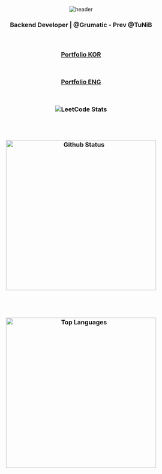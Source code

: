 <div align="center">

  ![header](https://capsule-render.vercel.app/api?type=transparent&color=auto&height=200&section=header&text=Joonior%20Programmer%20\(%20Joon%20\)&fontSize=55&fontColor=868686)
  
  <h3>Backend Developer | @Grumatic - Prev @TuNiB<h3/>
  
  <br/>
  
  <a href="https://jumpy-hat-28b.notion.site/a9bee18a17314536bf86388af84b9fe5">Portfolio KOR<a/>
    
  <br/>
    
  <a href="https://jumpy-hat-28b.notion.site/Hello-This-is-Joon-bfd4796334504cf681252b5e896db667">Portfolio ENG<a/>
  
  <br/>

  ![LeetCode Stats](https://leetcard.jacoblin.cool/Joonior-Programmer?theme=dark&font=Sunflower&cache=3600)
  <!--
  <img src="https://leetcard.jacoblin.cool/Joonior-Programmer?theme=dark&font=Andika&cache=3600" style="width: 400px; height: auto;" alt="Leetcode"/>
  -->
  <br/><br/>
  
  <img src="https://github-readme-stats.vercel.app/api?username=Joonior-Programmer&show_icons=true&theme=dark" style="width:400px; height: auto;" alt="Github Status"/>
  
  <br/><br/>
  
  <img src="https://github-readme-stats.vercel.app/api/top-langs/?username=Joonior-Programmer&layout=compact&theme=dark&langs_count=8" style="width:400px; height: auto;" alt="Top Languages"/>

</div>

<br/>

<div align="end">
  <!--
  [![Hits](https://hits.seeyoufarm.com/api/count/incr/badge.svg?url=https%3A%2F%2Fgithub.com%2FJoonior-Programmer&count_bg=%2379C83D&title_bg=%23555555&icon=&icon_color=%23E7E7E7&title=Visitor&edge_flat=false)](https://hits.seeyoufarm.com)

</div>


**Joonior-Programmer/Joonior-Programmer** is a ✨ _special_ ✨ repository because its `README.md` (this file) appears on your GitHub profile.

Here are some ideas to get you started:

- 🔭 I’m currently working on ...
- 🌱 I’m currently learning ...
- 👯 I’m looking to collaborate on ...
- 🤔 I’m looking for help with ...
- 💬 Ask me about ...
- 📫 How to reach me: ...
- 😄 Pronouns: ...
- ⚡ Fun fact: ...
-->
